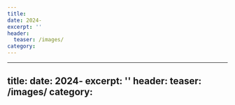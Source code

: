 ```yaml
---
title: 
date: 2024-
excerpt: ''
header:
  teaser: /images/
category: 
---
```






---
title: 
date: 2024-
excerpt: ''
header:
  teaser: /images/
category: 
---





